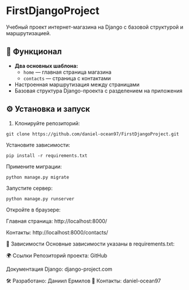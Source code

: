 # FirstDjangoProject

Учебный проект интернет-магазина на Django с базовой структурой и маршрутизацией.



## 🚀 Функционал

- **Два основных шаблона:**
  - `home` — главная страница магазина
  - `contacts` — страница с контактами
- Настроенная маршрутизация между страницами
- Базовая структура Django-проекта с разделением на приложения

## ⚙️ Установка и запуск

1. Клонируйте репозиторий:
```
git clone https://github.com/daniel-ocean97/FirstDjangoProject.git
```

Установите зависимости:
```
pip install -r requirements.txt
```

Примените миграции:
```
python manage.py migrate
```

Запустите сервер:
```
python manage.py runserver
```
Откройте в браузере:

Главная страница: http://localhost:8000/

Контакты: http://localhost:8000/contacts/

📌 Зависимости
Основные зависимости указаны в requirements.txt:

🌍 Ссылки
Репозиторий проекта: GitHub

Документация Django: django-project.com


🛠️ Разработано: Даниил Ермилов
📧 Контакты: daniel-ocean97

